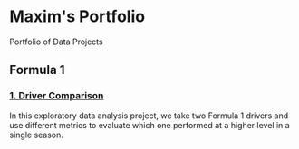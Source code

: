 # Maxim's Portfolio
Portfolio of Data Projects

## Formula 1

### [1. __Driver Comparison__](https://nbviewer.jupyter.org/github/mguzman123/Maxim-Guzman-Portfolio/blob/e3f3189827aa0f4e0375d55c5d10d4ca99ab7167/notebooks/2007%20McLaren%20-%20Lewis%20Hamilton%20vs.%20Fernando%20Alonso%20.ipynb)
In this exploratory data analysis project, we take two Formula 1 drivers and use different metrics to evaluate which one performed at a higher level in a single season.
